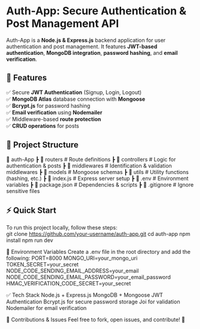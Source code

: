 # Auth-App: Secure Authentication & Post Management API  
Auth-App is a **Node.js & Express.js** backend application for user authentication and post management. It features **JWT-based authentication**, **MongoDB integration**, **password hashing**, and **email verification**.  

## 🚀 Features  
✅ Secure **JWT Authentication** (Signup, Login, Logout)  
✅ **MongoDB Atlas** database connection with **Mongoose**  
✅ **Bcrypt.js** for password hashing  
✅ **Email verification** using **Nodemailer**  
✅ Middleware-based **route protection**  
✅ **CRUD operations** for posts  

## 📂 Project Structure  
📁 auth-App 
  ┣ 📂 routers # Route definitions 
  ┣ 📂 controllers # Logic for authentication & posts 
  ┣ 📂 middlewares # Identification & validation middlewares 
  ┣ 📂 models # Mongoose schemas 
  ┣ 📂 utils # Utility functions (hashing, etc.) 
  ┣ 📜 index.js # Express server setup 
  ┣ 📜 .env # Environment variables 
  ┣ 📜 package.json # Dependencies & scripts 
  ┣ 📜 .gitignore # Ignore sensitive files


## ⚡ Quick Start  
To run this project locally, follow these steps:  
git clone https://github.com/your-username/auth-app.git
cd auth-app
npm install
npm run dev

📌 Environment Variables
Create a .env file in the root directory and add the following:
PORT=8000
MONGO_URI=your_mongo_uri
TOKEN_SECRET=your_secret
NODE_CODE_SENDING_EMAIL_ADDRESS=your_email
NODE_CODE_SENDING_EMAIL_PASSWORD=your_email_password
HMAC_VERIFICATION_CODE_SECRET=your_secret

✅ Tech Stack
Node.js + Express.js
MongoDB + Mongoose
JWT Authentication
Bcrypt.js for secure password storage
Joi for validation
Nodemailer for email verification

🔗 Contributions & Issues
Feel free to fork, open issues, and contribute! 🎉
